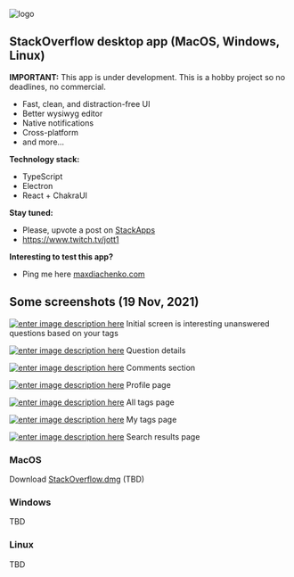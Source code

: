 ![logo](http://www.freelogovectors.net/wp-content/uploads/2013/06/stackoverflow_logo.jpg)

## StackOverflow desktop app (MacOS, Windows, Linux)

**IMPORTANT:** This app is under development. This is a hobby project so no deadlines, no commercial.


- Fast, clean, and distraction-free UI
- Better wysiwyg editor
- Native notifications
- Cross-platform
- and more...

**Technology stack:**
- TypeScript
- Electron
- React + ChakraUI

**Stay tuned:**
- Please, upvote a post on [StackApps](https://stackapps.com/questions/9223)
- https://www.twitch.tv/jott1

**Interesting to test this app?**
- Ping me here [maxdiachenko.com](maxdiachenko.com)

## Some screenshots (19 Nov, 2021)

[![enter image description here][2]][2]
Initial screen is interesting unanswered questions based on your tags

[![enter image description here][3]][3]
Question details

[![enter image description here][4]][4]
Comments section

[![enter image description here][5]][5]
Profile page

[![enter image description here][6]][6]
All tags page

[![enter image description here][7]][7]
My tags page

[![enter image description here][8]][8]
Search results page


[1]: https://i.stack.imgur.com/UtuUY.jpg
[2]: https://i.stack.imgur.com/ohC4h.jpg
[3]: https://i.stack.imgur.com/yhTyd.jpg
[4]: https://i.stack.imgur.com/dyLoV.jpg
[5]: https://i.stack.imgur.com/unYJh.jpg
[6]: https://i.stack.imgur.com/pfxJA.jpg
[7]: https://i.stack.imgur.com/Ff6Bv.jpg
[8]: https://i.stack.imgur.com/mHY5A.jpg

### MacOS
Download [StackOverflow.dmg]() (TBD)

### Windows
TBD

### Linux
TBD
